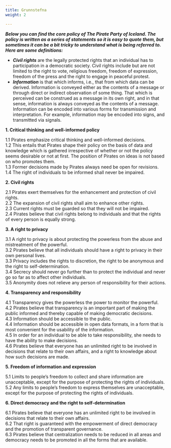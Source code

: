 ```yaml
---
title: Grunnstefna
weight: 2

---
```

**_Below you can find the core policy of The Pirate Party of Iceland. The policy is written as a series of statements so it is easy to quote them, but sometimes it can be a bit tricky to understand what is being referred to. Here are some definitions:_**

* **_Civil rights_** are the legally protected rights that an individual has to participation in a democratic society. Civil rights include but are not limited to the right to vote, religious freedom, freedom of expression, freedom of the press and the right to engage in peaceful protest.
* **_Information_** is that which informs, i.e., that from which data can be derived. Information is conveyed either as the contents of a message or through direct or indirect observation of some thing. That which is perceived can be construed as a message in its own right, and in that sense, information is always conveyed as the contents of a message. Information can be encoded into various forms for transmission and interpretation. For example, information may be encoded into signs, and transmitted via signals.

**1. Critical thinking and well-informed policy**

1\.1 Pirates emphasize critical thinking and well-informed decisions.  
1\.2 This entails that Pirates shape their policy on the basis of data and knowledge which is gathered irrespective of whether or not the policy seems desirable or not at first. The position of Pirates on ideas is not based on who promotes them.  
1\.3 Former decisions made by Pirates always need be open for revisions.  
1\.4 The right of individuals to be informed shall never be impaired.

**2. Civil rights**

2\.1 Pirates exert themselves for the enhancement and protection of civil rights.  
2\.2 The expansion of civil rights shall aim to enhance other rights.  
2\.3 Current rights must be guarded so that they will not be impaired.  
2\.4 Pirates believe that civil rights belong to individuals and that the rights of every person is equally strong.

**3. A right to privacy**

3\.1 A right to privacy is about protecting the powerless from the abuse and mistreatment of the powerful.  
3\.2 Pirates believe that all individuals should have a right to privacy in their own personal lives.  
3\.3 Privacy includes the rights to discretion, the right to be anonymous and the right to self-determination.  
3\.4 Secrecy should never go further than to protect the individual and never go so far as to affect other individuals.  
3\.5 Anonymity does not relieve any person of responsibility for their actions.

**4. Transparency and responsibility**

4\.1 Transparency gives the powerless the power to monitor the powerful.  
4\.2 Pirates believe that transparency is an important part of making the public informed and thereby capable of making democratic decisions.  
4\.3 Information should be accessible to the public.  
4\.4 Information should be accessible in open data formats, in a form that is most convenient for the usability of the information.  
4\.5 In order for an individual to be able to take responsibility, she needs to have the ability to make decisions.  
4\.6 Pirates believe that everyone has an unlimited right to be involved in decisions that relate to their own affairs, and a right to knowledge about how such decisions are made.

**5. Freedom of information and expression**

5\.1 Limits to people’s freedom to collect and share information are unacceptable, except for the purpose of protecting the rights of individuals.  
5\.2 Any limits to people’s freedom to express themselves are unacceptable, except for the purpose of protecting the rights of individuals.

**6. Direct democracy and the right to self-determination**

6\.1 Pirates believe that everyone has an unlimited right to be involved in decisions that relate to their own affairs.  
6\.2 That right is guaranteed with the empowerment of direct democracy and the promotion of transparent governance.  
6\.3 Pirates believe that centralization needs to be reduced in all areas and democracy needs to be promoted in all the forms that are available.